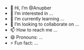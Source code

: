 - 👋 Hi, I’m @Anupber
- 👀 I’m interested in ...
- 🌱 I’m currently learning ...
- 💞️ I’m looking to collaborate on ...
- 📫 How to reach me ...
- 😄 Pronouns: ...
- ⚡ Fun fact: ...

<!---
Anupber/Anupber is a ✨ special ✨ repository because its `README.md` (this file) appears on your GitHub profile.
You can click the Preview link to take a look at your changes.
--->
